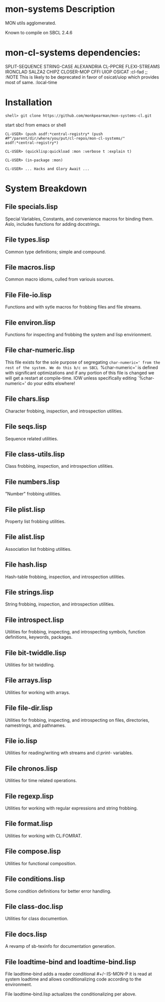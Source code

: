 # mon-systems Description

MON utils agglomerated.

Known to compile on SBCL 2.4.6

# mon-cl-systems dependencies:

SPLIT-SEQUENCE
STRING-CASE
ALEXANDRIA
CL-PPCRE
FLEXI-STREAMS
IRONCLAD
SALZA2
CHIPZ
CLOSER-MOP
CFFI
UIOP
OSICAT
:cl-fad  ;; :NOTE This is likely to be deprecated in favor of osicat/uiop which provides most of same.
:local-time

# Installation

```
shell> git clone https://github.com/monkpearman/mon-systems-cl.git
````

start sbcl from emacs or shell

```Common Lisp
CL-USER> (push asdf:*central-registry* (push #P"/parent/dir/where/you/put/cl-repos/mon-cl-systems/"            asdf:*central-registry*)

CL-USER> (quicklisp:quickload :mon :verbose t :explain t)

CL-USER> (in-package :mon)

CL-USER> ... Hacks and Glory Await ... 
```

# System Breakdown

## File specials.lisp

Special Variables, Constants, and convenience macros for binding them.
Aslo, includes functions for adding docstrings.  

## File types.lisp

Common type definitions; simple and compound.

## File macros.lisp

Common macro idioms, culled from variouis sources.

## File File-io.lisp

Functions and with sytle macros for frobbing files and file streams.

## File environ.lisp

Functions for inspecting and frobbing the system and lisp envirionment.

## File char-numeric.lisp

This file exists for the sole purpose of segregating `char-numeric='
from the rest of the system. We do this b/c on SBCL `%char-numeric=' is
defined with significant optimizations and if any portion of this file is
changed we will get a restart at compile-time. IOW unless specifically
editing `%char-numeric=' do your edits elswhere!

## File chars.lisp

Character frobbing, inspection, and introspection utilities.

## File seqs.lisp

Sequence related utilities.

## File class-utils.lisp

Class frobbing, inspection, and introspection utilities.

## File numbers.lisp

"Number" frobbing utilities.

## File plist.lisp

Property list frobbing utilities.

## File alist.lisp

Association list frobbing utilities.

## File hash.lisp

Hash-table frobbing, inspection, and introspection utilities.

## File strings.lisp

String frobbing, inspection, and introspection utilities.

## File introspect.lisp

Utilities for frobbing, inspecting, and introspecting symbols, function
definitions, keywords, packages.

## File bit-twiddle.lisp

Utilities for bit twiddling.

## File arrays.lisp

Utilities for working with arrays.

## File file-dir.lisp

Utilities for frobbing, inspecting, and introspecting on files, directories,
namestrings, and pathnames.

## File io.lisp

Utilities for reading/writing wth streams and cl:*print-<FOO>* variables.

## File chronos.lisp

Utilities for time related operations.

## File regexp.lisp

Utilities for working with regular expressions and string frobbing.

## File format.lisp

Utilities for working with CL:FOMRAT.

## File compose.lisp

Utilities for functional composition.

## File conditions.lisp

Some condition definitions for better error handling. 

## File class-doc.lisp

Utilities for class documention.

## File docs.lisp

A revamp of sb-texinfo for documentation generation. 

## File loadtime-bind and loadtime-bind.lisp

File laodtime-bind adds a reader conditional #+/-:IS-MON-P 
it is read at system loadtime and allows conditionalizing code according to the environment.

File laodtime-bind.lisp actualizes the conditionalizing per above.



